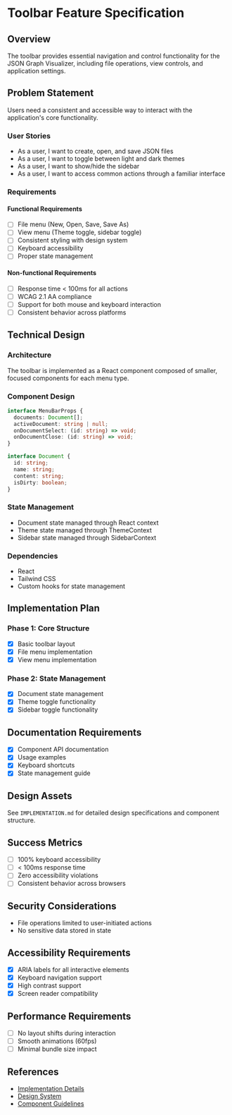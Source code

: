 # Toolbar Feature Specification

## Overview
The toolbar provides essential navigation and control functionality for the JSON Graph Visualizer, including file operations, view controls, and application settings.

## Problem Statement
Users need a consistent and accessible way to interact with the application's core functionality.

### User Stories
- As a user, I want to create, open, and save JSON files
- As a user, I want to toggle between light and dark themes
- As a user, I want to show/hide the sidebar
- As a user, I want to access common actions through a familiar interface

### Requirements
#### Functional Requirements
- [ ] File menu (New, Open, Save, Save As)
- [ ] View menu (Theme toggle, sidebar toggle)
- [ ] Consistent styling with design system
- [ ] Keyboard accessibility
- [ ] Proper state management

#### Non-functional Requirements
- [ ] Response time < 100ms for all actions
- [ ] WCAG 2.1 AA compliance
- [ ] Support for both mouse and keyboard interaction
- [ ] Consistent behavior across platforms

## Technical Design

### Architecture
The toolbar is implemented as a React component composed of smaller, focused components for each menu type.

### Component Design
```typescript
interface MenuBarProps {
  documents: Document[];
  activeDocument: string | null;
  onDocumentSelect: (id: string) => void;
  onDocumentClose: (id: string) => void;
}

interface Document {
  id: string;
  name: string;
  content: string;
  isDirty: boolean;
}
```

### State Management
- Document state managed through React context
- Theme state managed through ThemeContext
- Sidebar state managed through SidebarContext

### Dependencies
- React
- Tailwind CSS
- Custom hooks for state management

## Implementation Plan

### Phase 1: Core Structure
- [x] Basic toolbar layout
- [x] File menu implementation
- [x] View menu implementation

### Phase 2: State Management
- [x] Document state management
- [x] Theme toggle functionality
- [x] Sidebar toggle functionality

## Documentation Requirements
- [x] Component API documentation
- [x] Usage examples
- [x] Keyboard shortcuts
- [x] State management guide

## Design Assets
See `IMPLEMENTATION.md` for detailed design specifications and component structure.

## Success Metrics
- [ ] 100% keyboard accessibility
- [ ] < 100ms response time
- [ ] Zero accessibility violations
- [ ] Consistent behavior across browsers

## Security Considerations
- File operations limited to user-initiated actions
- No sensitive data stored in state

## Accessibility Requirements
- [x] ARIA labels for all interactive elements
- [x] Keyboard navigation support
- [x] High contrast support
- [x] Screen reader compatibility

## Performance Requirements
- [ ] No layout shifts during interaction
- [ ] Smooth animations (60fps)
- [ ] Minimal bundle size impact

## References
- [Implementation Details](./IMPLEMENTATION.md)
- [Design System](../../DESIGN_SYSTEM.md)
- [Component Guidelines](../../guides/COMPONENT_GUIDELINES.md) 